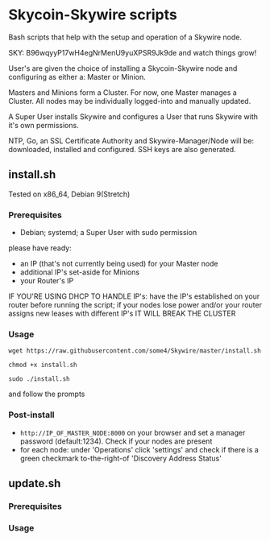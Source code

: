 
# Skycoin-Skywire scripts
Bash scripts that help with the setup and operation of a Skywire node.

SKY: B96wqyyP17wH4egNrMenU9yuXPSR9Jk9de and watch things grow!

User's are given the choice of installing a Skycoin-Skywire node and configuring as either a: Master or Minion.

Masters and Minions form a Cluster. For now, one Master manages a Cluster. All nodes may be individually logged-into and manually updated. 

A Super User installs Skywire and configures a User that runs Skywire with it's own permissions.

NTP, Go, an SSL Certificate Authority and Skywire-Manager/Node will be: downloaded, installed and configured. SSH keys are also generated.

## install.sh
Tested on x86_64, Debian 9(Stretch)
### Prerequisites
* Debian; systemd; a Super User with sudo permission

please have ready:
* an IP (that's not currently being used) for your Master node
* additional IP's set-aside for Minions
* your Router's IP

IF YOU'RE USING DHCP TO HANDLE IP's: have the IP's established on your router before running the script; if your nodes lose power and/or your router assigns new leases with different IP's IT WILL BREAK THE CLUSTER

### Usage
`wget https://raw.githubusercontent.com/some4/Skywire/master/install.sh`

`chmod +x install.sh`

`sudo ./install.sh`

and follow the prompts
### Post-install
* `http://IP_OF_MASTER_NODE:8000` on your browser and set a manager password (default:1234). Check if your nodes are present 
* for each node: under 'Operations' click 'settings' and check if there is a green checkmark to-the-right-of 'Discovery Address Status'

## update.sh
### Prerequisites

### Usage
